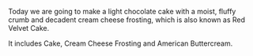 Today we are going to make a light chocolate cake with a moist, fluffy crumb and decadent cream cheese frosting, which is also known as Red Velvet Cake.

It includes Cake, Cream Cheese Frosting and American Buttercream.